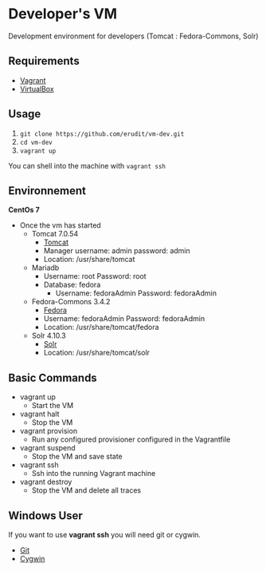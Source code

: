 # Developer's VM
Development environment for developers (Tomcat : Fedora-Commons, Solr)

## Requirements
* [Vagrant](https://www.vagrantup.com/)
* [VirtualBox](https://www.virtualbox.org/)

## Usage

1. `git clone https://github.com/erudit/vm-dev.git`
2. `cd vm-dev`
3. `vagrant up`

You can shell into the machine with `vagrant ssh`

## Environnement

**CentOs 7**

* Once the vm has started
  * Tomcat 7.0.54
    * [Tomcat](http://192.168.10.150:8080/)
    * Manager username: admin password: admin
    * Location: /usr/share/tomcat
  * Mariadb
    * Username: root Password: root
    * Database: fedora
      * Username: fedoraAdmin Password: fedoraAdmin
  * Fedora-Commons 3.4.2
    * [Fedora](http://192.168.10.150:8080/fedora)
    * Username: fedoraAdmin Password: fedoraAdmin
    * Location: /usr/share/tomcat/fedora
  * Solr 4.10.3
    * [Solr](http://192.168.10.150:8080/solr)
    * Location: /usr/share/tomcat/solr

## Basic Commands

- vagrant up
  - Start the VM
- vagrant halt
  - Stop the VM
- vagrant provision
  - Run any configured provisioner configured in the Vagrantfile
- vagrant suspend
  - Stop the VM and save state
- vagrant ssh
  - Ssh into the running Vagrant machine
- vagrant destroy
  - Stop the VM and delete all traces


## Windows User

If you want to use **vagrant ssh** you will need git or cygwin.

  * [Git](https://git-scm.com/downloads)
  * [Cygwin](https://cygwin.com/install.html)
